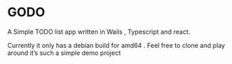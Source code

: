 # GODO


A Simple TODO list app written in  Wails , Typescript and react.

Currently it only has a debian build for amd64 . Feel free to clone and play around it’s such a simple demo project
